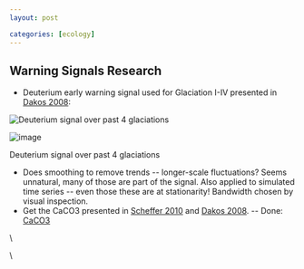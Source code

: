 ```yaml
---
layout: post

categories: [ecology]
---
```






 





Warning Signals Research
------------------------

-   Deuterium early warning signal used for Glaciation I-IV presented in
    [Dakos
    2008](http://hdl.handle.net/10.1073/pnas.0802430105 "doi:10.1073/pnas.0802430105"):

![Deuterium signal over past 4
glaciations](http://openwetware.org/images/thumb/e/ec/DeuteriumCore.png/600px-DeuteriumCore.png)

![image](/skins/common/images/magnify-clip.png)

Deuterium signal over past 4 glaciations

-   Does smoothing to remove trends -- longer-scale fluctuations? Seems
    unnatural, many of those are part of the signal. Also applied to
    simulated time series -- even those these are at stationarity!
    Bandwidth chosen by visual inspection.
-   Get the CaCO3 presented in [Scheffer
    2010](http://hdl.handle.net/10.1038/nature08227 "doi:10.1038/nature08227")
    and [Dakos
    2008](http://hdl.handle.net/10.1073/pnas.0802430105 "doi:10.1073/pnas.0802430105").
    -- Done:
    [CaCO3](ftp://ftp.ncdc.noaa.gov/pub/data/paleo/contributions_by_author/tripati2005/tripati2005.txt "ftp://ftp.ncdc.noaa.gov/pub/data/paleo/contributions_by_author/tripati2005/tripati2005.txt")

\

\

